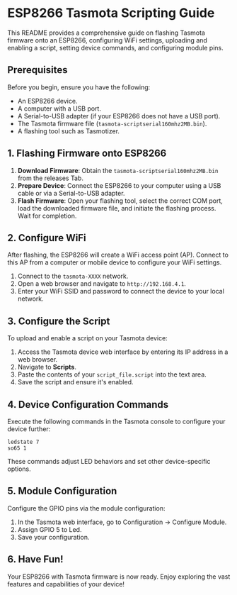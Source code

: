 # ESP8266 Tasmota Scripting Guide

This README provides a comprehensive guide on flashing Tasmota firmware onto an ESP8266, configuring WiFi settings, uploading and enabling a script, setting device commands, and configuring module pins.

## Prerequisites

Before you begin, ensure you have the following:
- An ESP8266 device.
- A computer with a USB port.
- A Serial-to-USB adapter (if your ESP8266 does not have a USB port).
- The Tasmota firmware file (`tasmota-scriptserial160mhz2MB.bin`).
- A flashing tool such as Tasmotizer.

## 1. Flashing Firmware onto ESP8266

1. **Download Firmware**: Obtain the `tasmota-scriptserial160mhz2MB.bin` from the releases Tab.
2. **Prepare Device**: Connect the ESP8266 to your computer using a USB cable or via a Serial-to-USB adapter.
3. **Flash Firmware**: Open your flashing tool, select the correct COM port, load the downloaded firmware file, and initiate the flashing process. Wait for completion.

## 2. Configure WiFi

After flashing, the ESP8266 will create a WiFi access point (AP). Connect to this AP from a computer or mobile device to configure your WiFi settings.

1. Connect to the `tasmota-XXXX` network.
2. Open a web browser and navigate to `http://192.168.4.1`.
3. Enter your WiFi SSID and password to connect the device to your local network.

## 3. Configure the Script

To upload and enable a script on your Tasmota device:

1. Access the Tasmota device web interface by entering its IP address in a web browser.
2. Navigate to **Scripts**.
3. Paste the contents of your `script_file.script` into the text area.
4. Save the script and ensure it's enabled.

## 4. Device Configuration Commands

Execute the following commands in the Tasmota console to configure your device further:

```plaintext
ledstate 7
so65 1
```
These commands adjust LED behaviors and set other device-specific options.

## 5. Module Configuration
Configure the GPIO pins via the module configuration:

1. In the Tasmota web interface, go to Configuration -> Configure Module.
2. Assign GPIO 5 to Led.
3. Save your configuration.

## 6. Have Fun!
Your ESP8266 with Tasmota firmware is now ready. Enjoy exploring the vast features and capabilities of your device!
